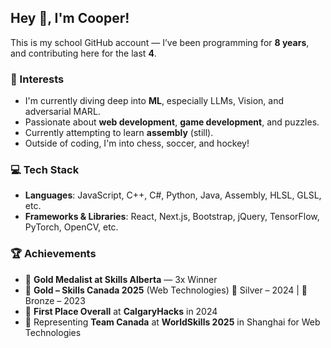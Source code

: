 ## Hey 👋, I'm Cooper!

This is my school GitHub account — I’ve been programming for **8 years**, and contributing here for the last **4**.

### 🧠 Interests

* I'm currently diving deep into **ML**, especially LLMs, Vision, and adversarial MARL.
* Passionate about **web development**, **game development**, and puzzles.
* Currently attempting to learn **assembly** (still).
* Outside of coding, I'm into chess, soccer, and hockey!

### 💻 Tech Stack

* **Languages**: JavaScript, C++, C#, Python, Java, Assembly, HLSL, GLSL, etc.
* **Frameworks & Libraries**: React, Next.js, Bootstrap, jQuery, TensorFlow, PyTorch, OpenCV, etc.

### 🏆 Achievements

* 🥇 **Gold Medalist at Skills Alberta** — 3x Winner
* 🥇 **Gold – Skills Canada 2025** (Web Technologies)
  🥈 Silver – 2024 | 🥉 Bronze – 2023
* 🥇 **First Place Overall** at **CalgaryHacks** in 2024
* 🍁 Representing **Team Canada** at **WorldSkills 2025** in Shanghai for Web Technologies
